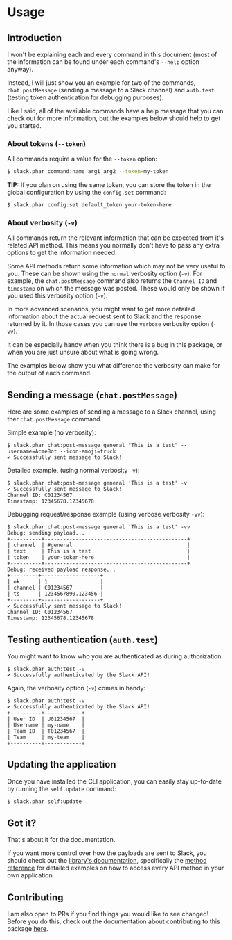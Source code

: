 # Usage

## Introduction

I won't be explaining each and every command in this document (most of the information can be found under each command's
`--help` option anyway).

Instead, I will just show you an example for two of the commands, `chat.postMessage` (sending a message to a
Slack channel) and `auth.test` (testing token authentication for debugging purposes).

Like I said, all of the available commands have a help message that you can check out for more information,
but the examples below should help to get you started.


### About tokens (`--token`)

All commands require a value for the `--token` option:
```sh
$ slack.phar command:name arg1 arg2 --token=my-token
```

**TIP:** If you plan on using the same token, you can store the token in the global configuration by using the `config.set`
command:
```sh
$ slack.phar config:set default_token your-token-here
```

### About verbosity (`-v`)

All commands return the relevant information that can be expected from it's related API method. This means
you normally don't have to pass any extra options to get the information needed.

Some API methods return some information which may not be very useful to you.
These can be shown using the `normal` verbosity option (`-v`). For example, the `chat.postMessage` command
also returns the `Channel ID` and `timestamp` on which the message was posted. These would only be shown if you used
this verbosity option (`-v`).

In more advanced scenarios, you might want to get more detailed information about the actual request sent to Slack
and the response returned by it. In those cases you can use the `verbose` verbosity option (`-vv`).

It can be especially handy when you think there is a bug in this package, or when you are just unsure about what is
going wrong.

The examples below show you what difference the verbosity can make for the output of each command.


## Sending a message (`chat.postMessage`)

Here are some examples of sending a message to a Slack channel, using ther `chat.postMessage` command.

Simple example (no verbosity):
```
$ slack.phar chat:post-message general "This is a test" --username=AcmeBot --icon-emoji=truck
✔ Successfully sent message to Slack!
```

Detailed example, (using normal verbosity `-v`):
```
$ slack.phar chat:post-message general 'This is a test' -v
✔ Successfully sent message to Slack!
Channel ID: C01234567
Timestamp: 12345678.12345678
```

Debugging request/response example (using verbose verbosity `-vv`):
```
$ slack.phar chat:post-message general 'This is a test' -vv
Debug: sending payload...
+----------+----------------------------------------------+
| channel  | #general                                     |
| text     | This is a test                               |
| token    | your-token-here                              |
+----------+----------------------------------------------+
Debug: received payload response...
+---------+-------------------+
| ok      | 1                 |
| channel | C01234567         |
| ts      | 1234567890.123456 |
+---------+-------------------+
✔ Successfully sent message to Slack!
Channel ID: C01234567
Timestamp: 12345678.12345678
```

## Testing authentication (`auth.test`)

You might want to know who you are authenticated as during authorization.

```
$ slack.phar auth:test -v
✔ Successfully authenticated by the Slack API!
```

Again, the verbosity option (`-v`) comes in handy:
```
$ slack.phar auth:test -v
✔ Successfully authenticated by the Slack API!
+----------+------------+
| User ID  | U01234567  |
| Username | my-name    |
| Team ID  | T01234567  |
| Team     | my-team    |
+----------+------------+
```

## Updating the application

Once you have installed the CLI application, you can easily stay up-to-date by running the `self.update` command:
```sh
$ slack.phar self:update
```


## Got it?

That's about it for the documentation.

If you want more control over how the payloads are sent to Slack, you should check out the [library's documentation](https://github.com/cleentfaar/slack/blob/master/src/CL/Slack/Resources/doc/usage.md),
specifically the [method reference](https://github.com/cleentfaar/slack/blob/master/src/CL/Slack/Resources/doc/methods/index.md) for
detailed examples on how to access every API method in your own application.


## Contributing

I am also open to PRs if you find things you would like to see changed! Before you do this, check out the documentation
about contributing to this package [here](https://github.com/cleentfaar/slack-cli/blob/master/src/CL/SlackCli/Resources/doc/contributing.md).
